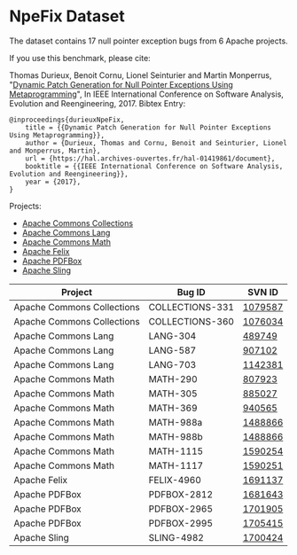 # NpeFix Dataset

The dataset contains 17 null pointer exception bugs from 6 Apache projects.

If you use this benchmark, please cite:

Thomas Durieux, Benoit Cornu, Lionel Seinturier and Martin Monperrus, "[Dynamic Patch Generation for Null Pointer Exceptions Using Metaprogramming](https://hal.archives-ouvertes.fr/hal-01419861/document)", In IEEE International Conference on Software Analysis, Evolution and Reengineering, 2017.
Bibtex Entry:

    @inproceedings{durieuxNpeFix,
        title = {{Dynamic Patch Generation for Null Pointer Exceptions Using Metaprogramming}},
        author = {Durieux, Thomas and Cornu, Benoit and Seinturier, Lionel and Monperrus, Martin},
        url = {https://hal.archives-ouvertes.fr/hal-01419861/document},
        booktitle = {{IEEE International Conference on Software Analysis, Evolution and Reengineering}},
        year = {2017},
    }



Projects:
* [Apache Commons Collections](https://commons.apache.org/proper/commons-collections/)
* [Apache Commons Lang](https://commons.apache.org/proper/commons-lang/)
* [Apache Commons Math](https://commons.apache.org/proper/commons-math/) 
* [Apache Felix](http://felix.apache.org/)
* [Apache PDFBox](https://pdfbox.apache.org/)
* [Apache Sling](https://sling.apache.org/)

| Project                    | Bug ID          | SVN ID  |
|----------------------------|-----------------|---------|
| Apache Commons Collections | COLLECTIONS-331 | [1079587](http://svn.apache.org/viewvc?view=revision&revision=1079587) |
| Apache Commons Collections | COLLECTIONS-360 | [1076034](http://svn.apache.org/viewvc?view=revision&revision=1076034) |
| Apache Commons Lang        | LANG-304        | [489749](http://svn.apache.org/viewvc?view=revision&revision=489749)   |
| Apache Commons Lang        | LANG-587        | [907102](http://svn.apache.org/viewvc?view=revision&revision=907102)   |
| Apache Commons Lang        | LANG-703        | [1142381](http://svn.apache.org/viewvc?view=revision&revision=1142381) |
| Apache Commons Math        | MATH-290        | [807923](http://svn.apache.org/viewvc?view=revision&revision=807923)   |
| Apache Commons Math        | MATH-305        | [885027](http://svn.apache.org/viewvc?view=revision&revision=885027)   |
| Apache Commons Math        | MATH-369        | [940565](http://svn.apache.org/viewvc?view=revision&revision=940565)   |
| Apache Commons Math        | MATH-988a       | [1488866](http://svn.apache.org/viewvc?view=revision&revision=1488866) |
| Apache Commons Math        | MATH-988b       | [1488866](http://svn.apache.org/viewvc?view=revision&revision=1488866) |
| Apache Commons Math        | MATH-1115       | [1590254](http://svn.apache.org/viewvc?view=revision&revision=1590254) |
| Apache Commons Math        | MATH-1117       | [1590251](http://svn.apache.org/viewvc?view=revision&revision=1590251) |
| Apache Felix               | FELIX-4960      | [1691137](http://svn.apache.org/viewvc?view=revision&revision=1691137) |
| Apache PDFBox              | PDFBOX-2812     | [1681643](http://svn.apache.org/viewvc?view=revision&revision=1681643) |
| Apache PDFBox              | PDFBOX-2965     | [1701905](http://svn.apache.org/viewvc?view=revision&revision=1701905) |
| Apache PDFBox              | PDFBOX-2995     | [1705415](http://svn.apache.org/viewvc?view=revision&revision=1705415) |
| Apache Sling               | SLING-4982      | [1700424](http://svn.apache.org/viewvc?view=revision&revision=1700424) |
